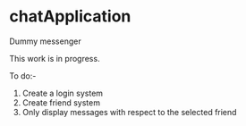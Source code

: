 # chatApplication
Dummy messenger

This work is in progress. 

To do:-
1) Create a login system
2) Create friend system
3) Only display messages with respect to the selected friend
